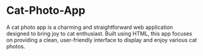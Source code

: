 # Cat-Photo-App
A cat photo app is a charming and straightforward web application designed to bring joy to cat enthusiast. Built using HTML, this app focuses on providing a clean, user-friendly interface to display and enjoy various cat photos. 
